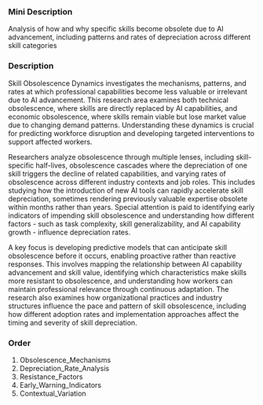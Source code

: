 ### Mini Description

Analysis of how and why specific skills become obsolete due to AI advancement, including patterns and rates of depreciation across different skill categories

### Description

Skill Obsolescence Dynamics investigates the mechanisms, patterns, and rates at which professional capabilities become less valuable or irrelevant due to AI advancement. This research area examines both technical obsolescence, where skills are directly replaced by AI capabilities, and economic obsolescence, where skills remain viable but lose market value due to changing demand patterns. Understanding these dynamics is crucial for predicting workforce disruption and developing targeted interventions to support affected workers.

Researchers analyze obsolescence through multiple lenses, including skill-specific half-lives, obsolescence cascades where the depreciation of one skill triggers the decline of related capabilities, and varying rates of obsolescence across different industry contexts and job roles. This includes studying how the introduction of new AI tools can rapidly accelerate skill depreciation, sometimes rendering previously valuable expertise obsolete within months rather than years. Special attention is paid to identifying early indicators of impending skill obsolescence and understanding how different factors - such as task complexity, skill generalizability, and AI capability growth - influence depreciation rates.

A key focus is developing predictive models that can anticipate skill obsolescence before it occurs, enabling proactive rather than reactive responses. This involves mapping the relationship between AI capability advancement and skill value, identifying which characteristics make skills more resistant to obsolescence, and understanding how workers can maintain professional relevance through continuous adaptation. The research also examines how organizational practices and industry structures influence the pace and pattern of skill obsolescence, including how different adoption rates and implementation approaches affect the timing and severity of skill depreciation.

### Order

1. Obsolescence_Mechanisms
2. Depreciation_Rate_Analysis
3. Resistance_Factors
4. Early_Warning_Indicators
5. Contextual_Variation
